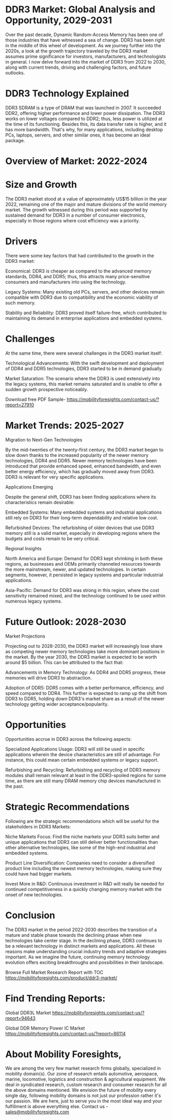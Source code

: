 # DDR3 Market: Global Analysis and Opportunity, 2029-2031
Over the past decade, Dynamic Random-Access Memory has been one of those industries that have witnessed a sea of change. DDR3 has been right in the middle of this wheel of development. As we journey further into the 2020s, a look at the growth trajectory traveled by the DDR3 market assumes prime significance for investors, manufacturers, and technologists in general. I now delve forward into the market of DDR3 from 2022 to 2030, along with current trends, driving and challenging factors, and future outlooks.

# DDR3 Technology Explained

DDR3 SDRAM is a type of DRAM that was launched in 2007. It succeeded DDR2, offering higher performance and lower power dissipation. The DDR3 works on lower voltages compared to DDR2; thus, less power is utilized at the time of its functioning. Besides this, its data transfer rate is higher, and it has more bandwidth. That's why, for many applications, including desktop PCs, laptops, servers, and other similar ones, it has become an ideal package.

# Overview of Market: 2022-2024

# Size and Growth

The DDR3 market stood at a value of approximately US$15 billion in the year 2022, remaining one of the major and mature divisions of the world memory market. The growth witnessed during this period was supported by sustained demand for DDR3 in a number of consumer electronics, especially in those regions where cost efficiency was a priority.

# Drivers

There were some key factors that had contributed to the growth in the DDR3 market:

Economical: DDR3 is cheaper as compared to the advanced memory standards, DDR4, and DDR5; thus, this attracts many price-sensitive consumers and manufacturers into using the technology.

Legacy Systems: Many existing old PCs, servers, and other devices remain compatible with DDR3 due to compatibility and the economic viability of such memory.

Stability and Reliability: DDR3 proved itself failure-free, which contributed to maintaining its demand in enterprise applications and embedded systems.

# Challenges

At the same time, there were several challenges in the DDR3 market itself:

Technological Advancements: With the swift development and deployment of DDR4 and DDR5 technologies, DDR3 started to be in demand gradually.

Market Saturation: The scenario where the DDR3 is used extensively into the legacy systems, this market remains saturated and is unable to offer a sudden growth prospective noticeably.

Download free PDF Sample- https://mobilityforesights.com/contact-us/?report=27910

# Market Trends: 2025-2027

Migration to Next-Gen Technologies

By the mid-twenties of the twenty-first century, the DDR3 market began to slow down thanks to the increased popularity of the newer memory technologies, DDR4 and DDR5. Newer memory technologies have been introduced that provide enhanced speed, enhanced bandwidth, and even better energy efficiency, which has gradually moved away from DDR3. DDR3 is relevant for very specific applications.

Applications Emerging

Despite the general shift, DDR3 has been finding applications where its characteristics remain desirable:

Embedded Systems: Many embedded systems and industrial applications still rely on DDR3 for their long-term dependability and relative low cost.

Refurbished Devices: The refurbishing of older devices that use DDR3 memory still is a valid market, especially in developing regions where the budgets and costs remain to be very critical.

Regional Insights

North America and Europe: Demand for DDR3 kept shrinking in both these regions, as businesses and OEMs primarily channeled resources towards the more mainstream, newer, and updated technologies. In certain segments, however, it persisted in legacy systems and particular industrial applications.

Asia-Pacific: Demand for DDR3 was strong in this region, where the cost sensitivity remained mixed, and the technology continued to be used within numerous legacy systems.

# Future Outlook: 2028-2030

Market Projections

Projecting out to 2028-2030, the DDR3 market will increasingly lose share as competing newer memory technologies take more dominant positions in the market. By the year 2030, the DDR3 market is expected to be worth around $5 billion. This can be attributed to the fact that:

Advancements in Memory Technology: As DDR4 and DDR5 progress, these memories will drive DDR3 to abstraction.

Adoption of DDR5: DDR5 comes with a better performance, efficiency, and speed compared to DDR4. This further is expected to ramp up the shift from DDR3 to DDR5, holding down DDR3's market share as a result of the newer technology getting wider acceptance/popularity.

# Opportunities

Opportunities accrue in DDR3 across the following aspects:

Specialized Applications Usage: DDR3 will still be used in specific applications wherein the device characteristics are still of advantage. For instance, this could mean certain embedded systems or legacy support.

Refurbishing and Recycling: Refurbishing and recycling of DDR3 memory modules shall remain relevant at least in the DDR3-spoiled regions for some time, as there are still many DRAM memory chip devices manufactured in the past.

# Strategic Recommendations

Following are the strategic recommendations which will be useful for the stakeholders in DDR3 Markets:

Niche Markets Focus: Find the niche markets your DDR3 suits better and unique applications that DDR3 can still deliver better functionalities than other alternative technologies, like some of the high-end industrial and embedded systems.

Product Line Diversification: Companies need to consider a diversified product line including the newest memory technologies, making sure they could have had bigger markets.

Invest More in R&D: Continuous investment in R&D will really be needed for continued competitiveness in a quickly changing memory market with the onset of new technologies.

# Conclusion

The DDR3 market in the period 2022-2030 describes the transition of a mature and stable phase towards the declining phase when new technologies take center stage. In the declining phase, DDR3 continues to be a relevant technology in distinct markets and applications. All these reasons make understanding crucial industry trends and adaptive strategies important. As we imagine the future, continuing memory technology evolution offers exciting breakthroughs and possibilities in their landscape.


Browse Full Market Research Report with TOC https://mobilityforesights.com/product/ddr3-market/


# Find Trending Reports:

Global DDR3L Market https://mobilityforesights.com/contact-us/?report=94643


Global DDR Memory Power IC Market https://mobilityforesights.com/contact-us/?report=86114



# About Mobility Foresights,
We are among the very few market research firms globally, specialized in mobility domain(s). Our zone of research entails automotive, aerospace, marine, locomotive, logistics and construction & agricultural equipment. We deal in syndicated research, custom research and consumer research for all the above domains mentioned.
We envision the future of mobility every single day, following mobility domains is not just our profession rather it's our passion. We are here, just to serve you in the most ideal way and your fulfillment is above everything else. Contact us -  sales@mobilityforesights.com
